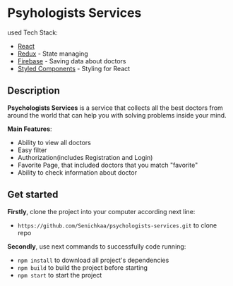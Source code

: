# Psyhologists Services

used Tech Stack: 
- [React](https://uk.legacy.reactjs.org/)
- [Redux](https://redux.js.org/) - State managing
- [Firebase](https://firebase.google.com/) - Saving data about doctors
- [Styled Components](https://styled-components.com/) - Styling for React

## Description
**Psychologists Services** is a service that collects all the best doctors from around the world that can help you with solving problems inside your mind.

__Main Features__:
- Ability to view all doctors
- Easy filter
- Authorization(includes Registration and Login)
- Favorite Page, that included doctors that you match "favorite"
- Ability to check information about doctor

## Get started
**Firstly**, clone the project into your computer according next line:
- `https://github.com/Senichkaa/psychologists-services.git` to clone repo

**Secondly**, use next commands to successfully code running:
- `npm install` to download all project's dependencies
- `npm build` to build the project before starting
- `npm start` to start the project

